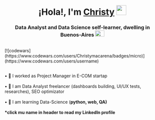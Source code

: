 <h1 align="center">¡Hola!, I'm <a href="https://www.linkedin.com/in/christy-matryonina/" target="_blank">Christy</a> 
<img src="https://github.com/blackcater/blackcater/raw/main/images/Hi.gif" height="32"/></h1>
<h3 align="center">Data Analyst and Data Science self-learner, dwelling in Buenos-Aires <a href="https://ogeo.info/flags/flag-argentiny" target="_blank"><img alt="Флаг Аргентины"
src="https://ogeo.info/wp-content/uploads/2023/02/flag-argentiny-foto.png" width="30" height="20" /></a> </h3>
<br/>
[![codewars](https://www.codewars.com/users/Christymacarena/badges/micro)](https://www.codewars.com/users/username)

<br/>• 🌱 I worked as Project Manager in E-COM startap</br>
<br/>• 🐾 I am Data Analyst freelancer (dashboards building, UI/UX tests, researches), SEO optimizator</br>
<br/>• 🌱 I am learning Data-Science (<strong>python, web, QA)</br>
<br/>*click mu name in header to read my LinkedIn profile</br>
</a> 

